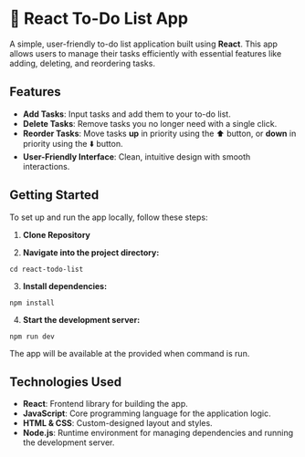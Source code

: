 # 📝 React To-Do List App

A simple, user-friendly to-do list application built using **React**. This app allows users to manage their tasks efficiently with essential features like adding, deleting, and reordering tasks.

## **Features**
- **Add Tasks**: Input tasks and add them to your to-do list.
- **Delete Tasks**: Remove tasks you no longer need with a single click.
- **Reorder Tasks**: Move tasks **up** in priority using the ⬆️ button, or **down** in priority using the ⬇️ button.
- **User-Friendly Interface**: Clean, intuitive design with smooth interactions.

## **Getting Started**
To set up and run the app locally, follow these steps:

1. **Clone Repository**

2. **Navigate into the project directory:**

```cd react-todo-list```

3. **Install dependencies:**

```npm install```

4. **Start the development server:**

```npm run dev```

The app will be available at the provided when command is run.

## **Technologies Used**
- **React**: Frontend library for building the app.
- **JavaScript**: Core programming language for the application logic.
- **HTML & CSS**: Custom-designed layout and styles.
- **Node.js**: Runtime environment for managing dependencies and running the development server.